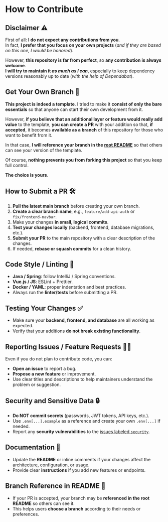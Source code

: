 # How to Contribute

## Disclaimer ⚠️

First of all: **I do not expect any contributions from you**.  
In fact, **I prefer that you focus on your own projects** (_and if they are based on this one, I would be honored_).

However, **this repository is far from perfect**, so **any contribution is always welcome**.  
**I will try to maintain it _as much as I can_**, especially to keep dependency versions reasonably up to date (_with the help of Dependabot_).

## Get Your Own Branch 🌱

**This project is indeed a template**. I tried to make it **consist of only the bare essentials** so that anyone can start their own development from it.

However, **if you believe that an additional layer or feature would really add value** to the template, **you can create a PR** with your addition so that, **if accepted**, it becomes **available as a branch** of this repository for those who want to benefit from it.

In that case, **I will reference your branch in the [root README](../README.md)** so that others can see your version of the template.

Of course, **nothing prevents you from forking this project** so that you keep full control.

**The choice is yours**.

## How to Submit a PR 🛠️

1. **Pull the latest main branch** before creating your own branch.
2. **Create a clear branch name**, e.g., `feature/add-api-auth` or `fix/frontend-navbar`.
3. Make your changes **in small, logical commits**.
4. **Test your changes locally** (backend, frontend, database migrations, etc.).
5. **Submit your PR** to the main repository with a clear description of the changes.
6. If needed, **rebase or squash commits** for a clean history.

## Code Style / Linting 📏

- **Java / Spring**: follow IntelliJ / Spring conventions.
- **Vue.js / JS**: ESLint + Prettier.
- **Docker / YAML**: proper indentation and best practices.
- Always run the **linter/tests** before submitting a PR.

## Testing Your Changes ✅

- Make sure your **backend, frontend, and database** are all working as expected.
- Verify that your additions **do not break existing functionality**.

## Reporting Issues / Feature Requests 🐛💡

Even if you do not plan to contribute code, you can:

- **Open an issue** to report a bug.
- **Propose a new feature** or improvement.
- Use clear titles and descriptions to help maintainers understand the problem or suggestion.

## Security and Sensitive Data 🔒

- **Do NOT commit secrets** (passwords, JWT tokens, API keys, etc.).
- Use `.env[...].example` as a reference and create your own `.env[...]` if needed.
- Report any **security vulnerabilities** to the [issues labeled `security`](https://github.com/Marcompiler/spring-vue-postgres-keycloak-architecture/issues?q=is%3Aissue%20state%3Aopen%20label%3Asecurity).

## Documentation 📝

- Update the **README** or inline comments if your changes affect the architecture, configuration, or usage.
- Provide clear **instructions** if you add new features or endpoints.

## Branch Reference in README 🌿

- If your PR is accepted, your branch may be **referenced in the root README** so others can see it.
- This helps users **choose a branch** according to their needs or preferences.
